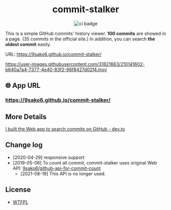 <h1 align="center"><strong>commit-stalker</strong></h1>

<p align="center">
    <img src="https://github.com/9sako6/commit-stalker/workflows/CI/badge.svg" alt="ci badge" />
</p>

This is a simple GitHub commits' history viewer.
**100 commits** are showed in a page. (35 commits in the official site.)
In addition, you can search **the oldest commit** easily.

URL: https://9sako6.github.io/commit-stalker/

https://user-images.githubusercontent.com/31821663/210141602-b640a7a4-7377-4e40-83f2-96f8427d02f4.mov

## 🌐 App URL

### **https://9sako6.github.io/commit-stalker/**

## More Details

[I built the Web app to search commits on GitHub - dev.to](https://dev.to/9sako6/i-built-the-web-app-to-search-commits-on-github-3l82)

## Change log
- [2020-04-29] responsive support
- [2019-05-06]
To count all commit, commit-stalker uses original Web API: [9sako6/github-api-for-commit-count](https://github.com/9sako6/github-api-for-commit-count)
  - [2021-08-19] This API is no longer used.

## License
- [WTFPL](https://github.com/9sako6/commit-stalker/blob/master/LICENSE.md)
